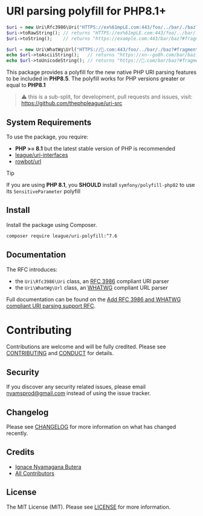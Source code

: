 # URI parsing polyfill for PHP8.1+

````php
$uri = new Uri\Rfc3986\Uri("HTTPS://ex%61mpLE.com:443/foo/../bar/./baz?#fragment");
$uri->toRawString(); // returns "HTTPS://ex%61mpLE.com:443/foo/../bar/./baz?#fragment"
$uri->toString();    // returns "https://example.com:443/bar/baz?#fragment"

$url = new Uri\WhatWg\Url("HTTPS://🐘.com:443/foo/../bar/./baz?#fragment");
echo $url->toAsciiString();   // returns "https://xn--go8h.com/bar/baz?#fragment"
echo $url->toUnicodeString(); // returns "https://🐘.com/bar/baz?#fragment"
````

This package provides a polyfill for the new native PHP URI
parsing features to be included in **PHP8.5**. The polyfill
works for PHP versions greater or equal to **PHP8.1**

> ⚠️ this is a sub-split, for development, pull requests and issues, visit: https://github.com/thephpleague/uri-src

## System Requirements

To use the package, you require:

- **PHP >= 8.1** but the latest stable version of PHP is recommended
- [league/uri-interfaces](https://github.com/thephpleague/uri-interfaces)
- [rowbot/url](https://github.com/TRowbotham/URL-Parser)

> [!TIP]
> If you are using **PHP 8.1**, you **SHOULD** install `symfony/polyfill-php82` to use its `SensitiveParameter` polyfill 

## Install

Install the package using Composer.

```bash
composer require league/uri-polyfill:^7.6
```

## Documentation

The RFC introduces:

- the `Uri\Rfc3986\Uri` class, an [RFC 3986](https://www.rfc-editor.org/rfc/rfc3986) compliant URI parser
- the `Uri\WhatWg\Url` class, an [WHATWG](https://url.spec.whatwg.org/) compliant URL parser

Full documentation can be found on the [Add RFC 3986 and WHATWG compliant URI parsing support RFC](https://wiki.php.net/rfc/url_parsing_api).

# Contributing

Contributions are welcome and will be fully credited. Please see [CONTRIBUTING](.github/CONTRIBUTING.md) and [CONDUCT](.github/CODE_OF_CONDUCT.md) for details.

## Security

If you discover any security related issues, please email nyamsprod@gmail.com instead of using the issue tracker.

## Changelog

Please see [CHANGELOG](CHANGELOG.md) for more information on what has changed recently.

## Credits

- [Ignace Nyamagana Butera](https://github.com/nyamsprod)
- [All Contributors](https://github.com/bakame-php/aide-uri/graphs/contributors)

## License

The MIT License (MIT). Please see [LICENSE](../uri-src/polyfill/LICENSE) for more information.
